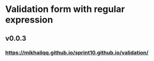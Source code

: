 # Validation form with regular expression
## v0.0.3
### https://mikhailqq.github.io/sprint10.github.io/validation/
